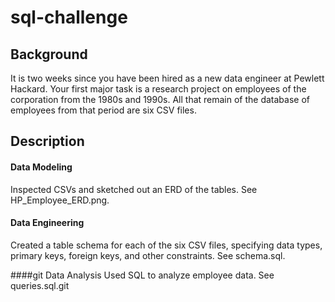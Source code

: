 # sql-challenge

## Background
It is two weeks since you have been hired as a new data engineer at Pewlett Hackard. Your first major task is a research project on employees of the corporation from the 1980s and 1990s. All that remain of the database of employees from that period are six CSV files.

## Description
#### Data Modeling 
Inspected CSVs and sketched out an ERD of the tables. See HP_Employee_ERD.png. 

#### Data Engineering 
Created a table schema for each of the six CSV files, specifying data types, primary keys, foreign keys, and other constraints. See schema.sql.

####git Data Analysis
Used SQL to analyze employee data. See queries.sql.git

